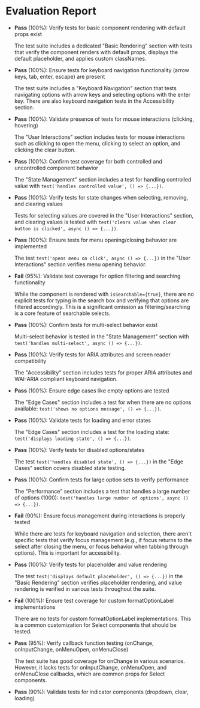 # Evaluation Report

- **Pass** (100%): Verify tests for basic component rendering with default props exist
  
  The test suite includes a dedicated "Basic Rendering" section with tests that verify the component renders with default props, displays the default placeholder, and applies custom classNames.

- **Pass** (100%): Ensure tests for keyboard navigation functionality (arrow keys, tab, enter, escape) are present
  
  The test suite includes a "Keyboard Navigation" section that tests navigating options with arrow keys and selecting options with the enter key. There are also keyboard navigation tests in the Accessibility section.

- **Pass** (100%): Validate presence of tests for mouse interactions (clicking, hovering)
  
  The "User Interactions" section includes tests for mouse interactions such as clicking to open the menu, clicking to select an option, and clicking the clear button.

- **Pass** (100%): Confirm test coverage for both controlled and uncontrolled component behavior
  
  The "State Management" section includes a test for handling controlled value with `test('handles controlled value', () => {...})`.

- **Pass** (100%): Verify tests for state changes when selecting, removing, and clearing values
  
  Tests for selecting values are covered in the "User Interactions" section, and clearing values is tested with `test('clears value when clear button is clicked', async () => {...})`.

- **Pass** (100%): Ensure tests for menu opening/closing behavior are implemented
  
  The test `test('opens menu on click', async () => {...})` in the "User Interactions" section verifies menu opening behavior.

- **Fail** (95%): Validate test coverage for option filtering and searching functionality
  
  While the component is rendered with `isSearchable={true}`, there are no explicit tests for typing in the search box and verifying that options are filtered accordingly. This is a significant omission as filtering/searching is a core feature of searchable selects.

- **Pass** (100%): Confirm tests for multi-select behavior exist
  
  Multi-select behavior is tested in the "State Management" section with `test('handles multi-select', async () => {...})`.

- **Pass** (100%): Verify tests for ARIA attributes and screen reader compatibility
  
  The "Accessibility" section includes tests for proper ARIA attributes and WAI-ARIA compliant keyboard navigation.

- **Pass** (100%): Ensure edge cases like empty options are tested
  
  The "Edge Cases" section includes a test for when there are no options available: `test('shows no options message', () => {...})`.

- **Pass** (100%): Validate tests for loading and error states
  
  The "Edge Cases" section includes a test for the loading state: `test('displays loading state', () => {...})`.

- **Pass** (100%): Verify tests for disabled options/states
  
  The test `test('handles disabled state', () => {...})` in the "Edge Cases" section covers disabled state testing.

- **Pass** (100%): Confirm tests for large option sets to verify performance
  
  The "Performance" section includes a test that handles a large number of options (1000): `test('handles large number of options', async () => {...})`.

- **Fail** (90%): Ensure focus management during interactions is properly tested
  
  While there are tests for keyboard navigation and selection, there aren't specific tests that verify focus management (e.g., if focus returns to the select after closing the menu, or focus behavior when tabbing through options). This is important for accessibility.

- **Pass** (100%): Verify tests for placeholder and value rendering
  
  The test `test('displays default placeholder', () => {...})` in the "Basic Rendering" section verifies placeholder rendering, and value rendering is verified in various tests throughout the suite.

- **Fail** (100%): Ensure test coverage for custom formatOptionLabel implementations
  
  There are no tests for custom formatOptionLabel implementations. This is a common customization for Select components that should be tested.

- **Pass** (95%): Verify callback function testing (onChange, onInputChange, onMenuOpen, onMenuClose)
  
  The test suite has good coverage for onChange in various scenarios. However, it lacks tests for onInputChange, onMenuOpen, and onMenuClose callbacks, which are common props for Select components.

- **Pass** (90%): Validate tests for indicator components (dropdown, clear, loading)
  